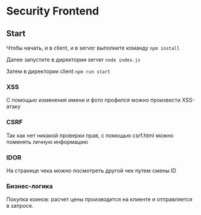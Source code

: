 # Security Frontend

## Start
Чтобы начать, и в client, и в server выполните команду `npm install`

Далее запустите в директории server `node index.js`

Затем в директории client `npm run start`

### XSS
С помощью изменения имени и фото профился можно произвести XSS-атаку

### CSRF
Так как нет никакой проверки прав, с помощью csrf.html можно поменять личную информацию

### IDOR
На странице чека можно посмотреть другой чек путем смены ID

### Бизнес-логика
Покупка коинов: расчет цены производится на клиенте и отправляется в запросе.